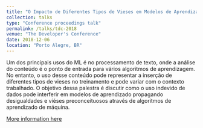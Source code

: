 ```yaml
---
title: "O Impacto de Diferentes Tipos de Vieses em Modelos de Aprendizado de Máquina"
collection: talks
type: "Conference proceedings talk"
permalink: /talks/tdc-2018
venue: "The Developer's Conference"
date: 2018-12-06
location: "Porto Alegre, BR"
---
```


Um dos principais usos do ML é no processamento de texto, onde a análise do conteúdo é o ponto de entrada para vários algoritmos de aprendizagem. No entanto, o uso desse conteúdo pode representar a inserção de diferentes tipos de vieses no treinamento e pode variar com o contexto trabalhado. O objetivo dessa palestra é discutir como o uso indevido de dados pode interferir em modelos de aprendizado propagando desigualdades e viéses preconceituosos através de algoritmos de aprendizado de máquina.

[More information here](https://thedevconf.com/tdc/2018/portoalegre/trilha-machine-learning)
